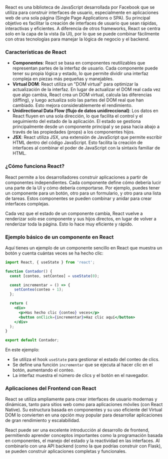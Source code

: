 React es una biblioteca de JavaScript desarrollada por Facebook que se utiliza para construir interfaces de usuario, especialmente en aplicaciones web de una sola página (Single Page Applications o SPA). Su principal objetivo es facilitar la creación de interfaces de usuario que sean rápidas, interactivas y eficientes. A diferencia de otros frameworks, React se centra solo en la capa de la vista (la UI), por lo que se puede combinar fácilmente con otras tecnologías para manejar la lógica de negocio y el backend.

### Características de React
- **Componentes**: React se basa en componentes reutilizables que representan partes de la interfaz de usuario. Cada componente puede tener su propia lógica y estado, lo que permite dividir una interfaz compleja en piezas más pequeñas y manejables.
- **Virtual DOM**: React utiliza un "DOM virtual" para optimizar la actualización de la interfaz. En lugar de actualizar el DOM real cada vez que algo cambia, React crea un DOM virtual, calcula las diferencias (diffing), y luego actualiza solo las partes del DOM real que han cambiado. Esto mejora considerablemente el rendimiento.
- **Unidirectional Data Flow (flujo de datos unidireccional)**: Los datos en React fluyen en una sola dirección, lo que facilita el control y el seguimiento del estado de la aplicación. El estado se gestiona principalmente desde un componente principal y se pasa hacia abajo a través de las propiedades (props) a los componentes hijos.
- **JSX**: React utiliza JSX, una extensión de JavaScript que permite escribir HTML dentro del código JavaScript. Esto facilita la creación de interfaces al combinar el poder de JavaScript con la sintaxis familiar de HTML.

### ¿Cómo funciona React?
React permite a los desarrolladores construir aplicaciones a partir de componentes independientes. Cada componente define cómo debería lucir una parte de la UI y cómo debería comportarse. Por ejemplo, puedes tener un componente para un botón, otro para un formulario, y otro para una lista de tareas. Estos componentes se pueden combinar y anidar para crear interfaces complejas.

Cada vez que el estado de un componente cambia, React vuelve a renderizar solo ese componente y sus hijos directos, en lugar de volver a renderizar toda la página. Esto lo hace muy eficiente y rápido.

### Ejemplo básico de un componente en React
Aquí tienes un ejemplo de un componente sencillo en React que muestra un botón y cuenta cuántas veces se ha hecho clic:

```jsx
import React, { useState } from 'react';

function Contador() {
  const [conteo, setConteo] = useState(0);

  const incrementar = () => {
    setConteo(conteo + 1);
  };

  return (
    <div>
      <p>Has hecho clic {conteo} veces</p>
      <button onClick={incrementar}>Haz clic aquí</button>
    </div>
  );
}

export default Contador;
```

En este ejemplo:
- Se utiliza el hook `useState` para gestionar el estado del conteo de clics.
- Se define una función `incrementar` que se ejecuta al hacer clic en el botón, aumentando el conteo.
- La interfaz muestra el número de clics y el botón en el navegador.

### Aplicaciones del Frontend con React
React se utiliza ampliamente para crear interfaces de usuario modernas y dinámicas, tanto para sitios web como para aplicaciones móviles (con React Native). Su estructura basada en componentes y su uso eficiente del Virtual DOM lo convierten en una opción muy popular para desarrollar aplicaciones de gran rendimiento y escalabilidad.

React puede ser una excelente introducción al desarrollo de frontend, permitiendo aprender conceptos importantes como la programación basada en componentes, el manejo del estado y la reactividad en las interfaces. Al combinarlo con una API backend (como la que podrías construir con Flask), se pueden construir aplicaciones completas y funcionales.
